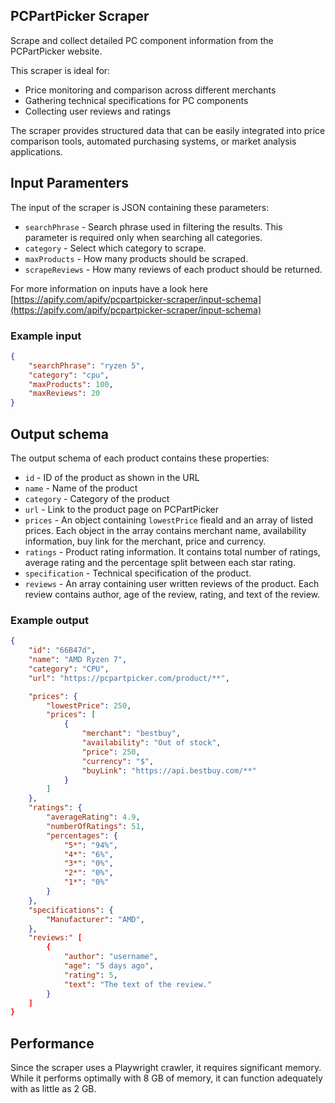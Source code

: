 ## PCPartPicker Scraper
Scrape and collect detailed PC component information from the PCPartPicker website.

This scraper is ideal for:

- Price monitoring and comparison across different merchants
- Gathering technical specifications for PC components
- Collecting user reviews and ratings

The scraper provides structured data that can be easily integrated into price comparison tools, automated purchasing systems, or market analysis applications.

## Input Paramenters
The input of the scraper is JSON containing these parameters:

- `searchPhrase` - Search phrase used in filtering the results. This parameter is required only when searching all categories.
- `category` - Select which category to scrape.
- `maxProducts` - How many products should be scraped.
- `scrapeReviews` - How many reviews of each product should be returned.

For more information on inputs have a look here [https://apify.com/apify/pcpartpicker-scraper/input-schema](https://apify.com/apify/pcpartpicker-scraper/input-schema)

### Example input
```json
{
    "searchPhrase": "ryzen 5",
    "category": "cpu",
    "maxProducts": 100,
    "maxReviews": 20
}
```


## Output schema
The output schema of each product contains these properties:

- `id` - ID of the product as shown in the URL
- `name` - Name of the product
- `category` - Category of the product
- `url` - Link to the product page on PCPartPicker
- `prices` - An object containing `lowestPrice` fieald and an array of listed prices. Each object in the array contains merchant name, availability information, buy link for the merchant, price and currency.
- `ratings` - Product rating information. It contains total number of ratings, average rating and the percentage split between each star rating.
- `specification` - Technical specification of the product.
- `reviews` - An array containing user written reviews of the product. Each review contains author, age of the review, rating, and text of the review.

### Example output
```json
{
    "id": "66B47d",
    "name": "AMD Ryzen 7",
    "category": "CPU",
    "url": "https://pcpartpicker.com/product/**",

    "prices": {
        "lowestPrice": 250,
        "prices": [
            {
                "merchant": "bestbuy",
                "availability": "Out of stock",
                "price": 250,
                "currency": "$",
                "buyLink": "https://api.bestbuy.com/**"
            }
        ]
    },
    "ratings": {
        "averageRating": 4.9,
        "numberOfRatings": 51,
        "percentages": {
            "5*": "94%",
            "4*": "6%",
            "3*": "0%",
            "2*": "0%",
            "1*": "0%"
        }
    },
    "specifications": {
        "Manufacturer": "AMD",
    },
    "reviews:" [
        {
            "author": "username",
            "age": "5 days ago",
            "rating": 5,
            "text": "The text of the review."
        }
    ]
}
```

## Performance
Since the scraper uses a Playwright crawler, it requires significant memory. While it performs optimally with 8 GB of memory, it can function adequately with as little as 2 GB.
